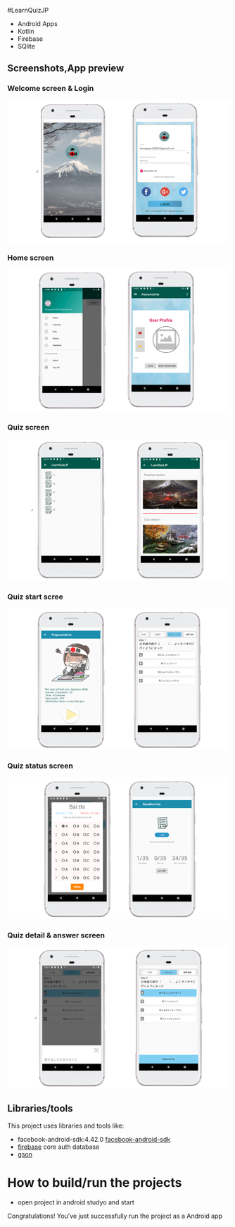 #LearnQuizJP
- Android Apps 
- Kotlin
- Firebase
- SQlite

## Screenshots,App preview

### Welcome screen & Login

![Mobile Apps](imagedoc/a1.png "Welcome screen & Login")

### Home screen

![Mobile Apps](imagedoc/a2.png "Welcome screen & Login")

### Quiz screen 

![Mobile Apps](imagedoc/a3.png "Welcome screen & Login")
### Quiz start scree 

![Mobile Apps](imagedoc/a4.png "Welcome screen & Login")
### Quiz status screen

![Mobile Apps](imagedoc/a5.png "Welcome screen & Login")
### Quiz detail & answer screen

![Mobile Apps](imagedoc/a6.png "Welcome screen & Login")

## Libraries/tools

This project uses libraries and tools like:
- facebook-android-sdk:4.42.0 [facebook-android-sdk](https://developers.facebook.com/docs/)
- [firebase](https://firebase.google.com) core auth database
- [gson](https://github.com/google/gson)


# How to build/run the projects

- open project in android studyo and start




Congratulations! You've just successfully run the project as a Android app




